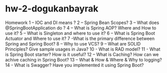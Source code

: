# hw-2-dogukanbayrak

Homework
1 – IOC and DI means ?
2 – Spring Bean Scopes?
3 – What does @SpringBootApplication do ?
4 – What is Spring AOP? Where and How to use it?
5 – What is Singleton and where to use it?
6 – What is Spring Boot Actuator and Where to use it?
7 -What is the primary difference between Spring and Spring Boot?
8 – Why to use VCS?
9 – What are SOLID Principles? Give sample usages in Java?
10 - What is RAD model?
11 - What is Spring Boot starter? How is it useful?
12 – What is Caching? How can we achive caching in Spring Boot?
13 – What & How & Where & Why to logging?
14 - What is Swagger? Have you implemented it using Spring Boot?

